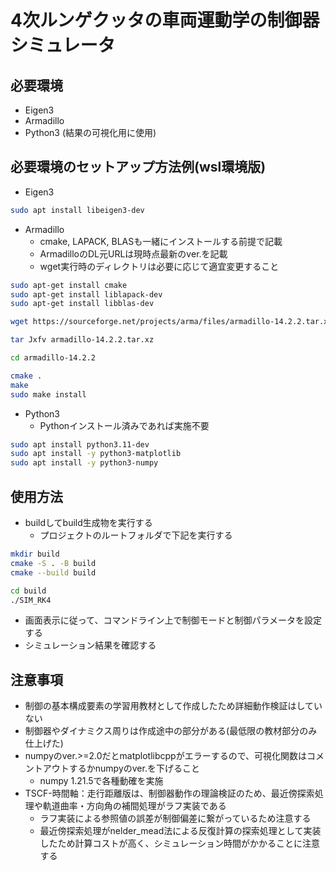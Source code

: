 # 4次ルンゲクッタの車両運動学の制御器シミュレータ

## 必要環境
 - Eigen3
 - Armadillo
 - Python3 (結果の可視化用に使用)

## 必要環境のセットアップ方法例(wsl環境版)
 - Eigen3
```bash
sudo apt install libeigen3-dev
```

 - Armadillo
    - cmake, LAPACK, BLASも一緒にインストールする前提で記載
    - ArmadilloのDL元URLは現時点最新のver.を記載
    - wget実行時のディレクトリは必要に応じて適宜変更すること
```bash
sudo apt-get install cmake
sudo apt-get install liblapack-dev
sudo apt-get install libblas-dev

wget https://sourceforge.net/projects/arma/files/armadillo-14.2.2.tar.xz

tar Jxfv armadillo-14.2.2.tar.xz

cd armadillo-14.2.2  

cmake .
make
sudo make install
 ```

 - Python3
    - Pythonインストール済みであれば実施不要
 ```bash
sudo apt install python3.11-dev
sudo apt install -y python3-matplotlib
sudo apt install -y python3-numpy
 ```

## 使用方法
 - buildしてbuild生成物を実行する
    - プロジェクトのルートフォルダで下記を実行する
```bash
mkdir build
cmake -S . -B build
cmake --build build

cd build
./SIM_RK4 
```
 - 画面表示に従って、コマンドライン上で制御モードと制御パラメータを設定する
 - シミュレーション結果を確認する

## 注意事項
 - 制御の基本構成要素の学習用教材として作成したため詳細動作検証はしていない
 - 制御器やダイナミクス周りは作成途中の部分がある(最低限の教材部分のみ仕上げた)
 - numpyのver.>=2.0だとmatplotlibcppがエラーするので、可視化関数はコメントアウトするかnumpyのver.を下げること
    - numpy 1.21.5で各種動確を実施
 - TSCF-時間軸：走行距離版は、制御器動作の理論検証のため、最近傍探索処理や軌道曲率・方向角の補間処理がラフ実装である
    - ラフ実装による参照値の誤差が制御偏差に繋がっているため注意する
    - 最近傍探索処理がnelder_mead法による反復計算の探索処理として実装したため計算コストが高く、シミュレーション時間がかかることに注意する
